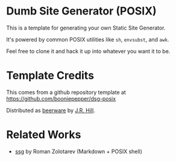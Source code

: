# Dumb Site Generator (POSIX)

This is a template for generating your own Static Site Generator.

It's powered by common POSIX utilities like `sh`, `envsubst`, and `awk`.

Feel free to clone it and hack it up into whatever you want it to be.

# Template Credits

This comes from a github repository template at https://github.com/booniepepper/dsg-posix

Distributed as [beerware](https://github.com/booniepepper/dsg-posix/tree/core/LICENSE)
by [J.R. Hill](https://so.dang.cool).

# Related Works

* [ssg](https://romanzolotarev.com/ssg.html) by Roman Zolotarev (Markdown + POSIX shell)
